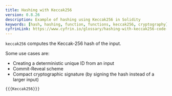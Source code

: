 ```yaml
---
title: Hashing with Keccak256
version: 0.8.26
description: Example of hashing using Keccak256 in Solidity
keywords: [hash, hashing, function, functions, keccak256, cryptography]
cyfrinLink: https://www.cyfrin.io/glossary/hashing-with-keccak256-code-example
---
```


`keccak256` computes the Keccak-256 hash of the input.

Some use cases are:

- Creating a deterministic unique ID from an input
- Commit-Reveal scheme
- Compact cryptographic signature (by signing the hash instead of a larger input)

```solidity
{{{Keccak256}}}
```
